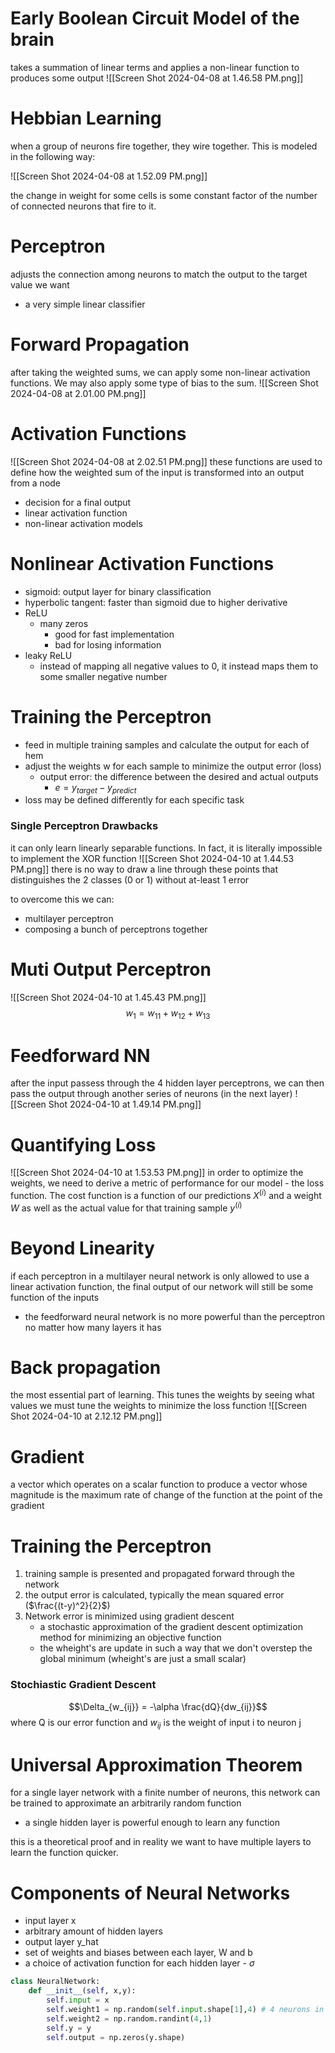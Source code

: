 # Early Boolean Circuit Model of the brain
takes a summation of linear terms and applies a non-linear function to produces some output
![[Screen Shot 2024-04-08 at 1.46.58 PM.png]]
# Hebbian Learning 
when a group of neurons fire together, they wire together. This is modeled in the following way: 

![[Screen Shot 2024-04-08 at 1.52.09 PM.png]]

the change in weight for some cells is some constant factor of the number of connected neurons that fire to it. 

# Perceptron 
adjusts the connection among neurons to match the output to the target value we want 
- a very simple linear classifier 

# Forward Propagation
after taking the weighted sums, we can apply some non-linear activation functions. We may also apply some type of bias to the sum.
![[Screen Shot 2024-04-08 at 2.01.00 PM.png]]

# Activation Functions 
![[Screen Shot 2024-04-08 at 2.02.51 PM.png]]
these functions are used to define how the weighted sum of the input is transformed into an output from a node
- decision for a final output
- linear activation function
- non-linear activation models 

# Nonlinear Activation Functions 
- sigmoid: output layer for binary classification 
- hyperbolic tangent: faster than sigmoid due to higher derivative 
- ReLU
	- many zeros
		- good for fast implementation
		- bad for losing information 
- leaky ReLU 
	- instead of mapping all negative values to 0, it instead maps them to some smaller negative number 

# Training the Perceptron
- feed in multiple training samples and calculate the output for each of hem 
- adjust the weights w for each sample to minimize the output error (loss)
	- output error: the difference between the desired and actual outputs
		- $e = y_{target} - y_{predict}$ 
- loss may be defined differently for each specific task 

### Single Perceptron Drawbacks 
it can only learn linearly separable functions. In fact, it is literally impossible to implement the XOR function 
![[Screen Shot 2024-04-10 at 1.44.53 PM.png]]
there is no way to draw a line through these points that distinguishes the 2 classes (0 or 1) without at-least 1 error 

to overcome this we can: 
- multilayer perceptron 
- composing a bunch of perceptrons together 

# Muti Output Perceptron 
![[Screen Shot 2024-04-10 at 1.45.43 PM.png]]
$$w_1 = w_{11} + w_{12} + w_{13}$$
# Feedforward NN
after the input passess through the 4 hidden layer perceptrons, we can then pass the output through another series of neurons (in the next layer)
![[Screen Shot 2024-04-10 at 1.49.14 PM.png]]

# Quantifying Loss 
![[Screen Shot 2024-04-10 at 1.53.53 PM.png]]
in order to optimize the weights, we need to derive a metric of performance for our model  - the loss function. The cost function is a function of our predictions $X^{(i)}$ and a weight $W$ as well as the actual value for that training sample $y^{(i)}$ 
# Beyond Linearity 
if each perceptron in a multilayer neural network is only allowed to use a linear activation function, the final output of our network will still be some function of the inputs
- the feedforward neural network is no more powerful than the perceptron no matter how many layers it has 
# Back propagation 
the most essential part of learning. This tunes the weights by seeing what values we must tune the weights to minimize the loss function 
![[Screen Shot 2024-04-10 at 2.12.12 PM.png]]
# Gradient 
a vector which operates on a scalar function to produce a vector whose magnitude is the maximum rate of change of the function at the point of the gradient 

# Training the Perceptron 
1. training sample is presented and propagated forward through the network 
2. the output error is calculated, typically the mean squared error ($\frac{(t-y)^2}{2}$)
3. Network error is minimized using gradient descent 
	- a stochastic approximation of the gradient descent optimization method for minimizing an objective function 
	- the wheight's are update in such a way that we don't overstep the global minimum (wheight's are just a small scalar)
### Stochiastic Gradient Descent 
$$\Delta_{w_{ij}} = -\alpha \frac{dQ}{dw_{ij}}$$ where Q is our error function and $w_{ij}$ is the weight of input i to neuron j 

# Universal Approximation Theorem 
for a single layer network with a finite number of neurons, this network can be trained to approximate an arbitrarily random function
- a single hidden layer is powerful enough to learn any function 

this is a theoretical proof and in reality we want to have multiple layers to learn the function quicker. 
# Components of Neural Networks
- input layer x
- arbitrary amount of hidden layers 
- output layer y_hat 
- set of weights and biases between each layer, W and b 
- a choice of activation function for each hidden layer - $\sigma$ 

```python
class NeuralNetwork:
	def __init__(self, x,y):
		self.input = x 
		self.weight1 = np.random(self.input.shape[1],4) # 4 neurons in input layer 
		self.weight2 = np.random.randint(4,1)
		self.y = y
		self.output = np.zeros(y.shape)
```